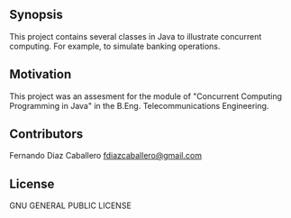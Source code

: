 ## Synopsis

This project contains several classes in Java to illustrate concurrent computing. For example, to simulate banking operations.

## Motivation

This project was an assesment for the module of "Concurrent Computing Programming in Java" in the B.Eng. Telecommunications Engineering.

## Contributors

Fernando Diaz Caballero fdiazcaballero@gmail.com  

## License

GNU GENERAL PUBLIC LICENSE
